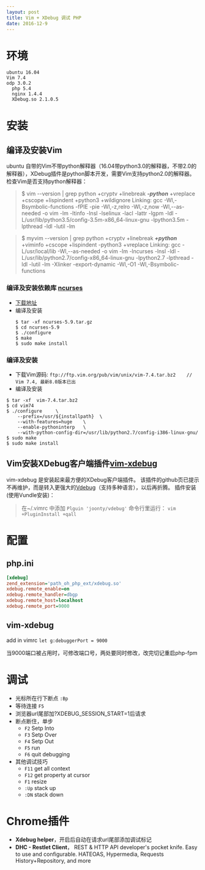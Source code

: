 ```yaml
---
layout: post
title: Vim + XDebug 调试 PHP 
date: 2016-12-9
---
```



# 环境

```
ubuntu 16.04
Vim 7.4
odp 3.0.2
  php 5.4
  nginx 1.4.4
  XDebug.so 2.1.0.5
```

# 安装

## 编译及安装Vim
  ubuntu 自带的Vim不带python解释器（16.04带python3.0的解释器，不带2.0的解释器），XDebug插件是python脚本开发，需要Vim支持python2.0的解释器。
  检查Vim是否支持python解释器：
  >$ vim --version | grep python
+cryptv          +linebreak       ***-python***          +vreplace
+cscope          +lispindent      +python3         +wildignore
Linking: gcc   -Wl,-Bsymbolic-functions -fPIE -pie -Wl,-z,relro -Wl,-z,now -Wl,--as-needed -o vim        -lm -ltinfo -lnsl  -lselinux  -lacl -lattr -lgpm -ldl     -L/usr/lib/python3.5/config-3.5m-x86_64-linux-gnu -lpython3.5m -lpthread -ldl -lutil -lm

>$ myvim --version | grep python
+cryptv          +linebreak       ***+python***          +viminfo
+cscope          +lispindent      -python3         +vreplace
Linking: gcc   -L/usr/local/lib -Wl,--as-needed -o vim        -lm -lncurses -lnsl   -ldl    -L/usr/lib/python2.7/config-x86_64-linux-gnu -lpython2.7 -lpthread -ldl -lutil -lm -Xlinker -export-dynamic -Wl,-O1 -Wl,-Bsymbolic-functions
  
### 编译及安装依赖库 [ncurses](https://zh.wikipedia.org/wiki/Ncurses)
  
  * [下载地址](http://ftp.gnu.org/pub/gnu/ncurses/ncurses-5.9.tar.gz)
  * 编译及安装
    ```text
    $ tar -xf ncurses-5.9.tar.gz
    $ cd ncurses-5.9
    $ ./configure
    $ make
    $ sudo make install
    ```
    
### 编译及安装

  * 下载Vim源码:
    `ftp://ftp.vim.org/pub/vim/unix/vim-7.4.tar.bz2    // Vim 7.4, 最新8.0版本已出`
  * 编译及安装
  ```text
  $ tar -xf  vim-7.4.tar.bz2
  $ cd vim74
  $ ./configure     \
      --prefix=/usr/${installpath}  \ 
      --with-features=huge    \
      --enable-pythoninterp   \
      --with-python-config-dir=/usr/lib/python2.7/config-i386-linux-gnu/
  $ sudo make
  $ sudo make install
  ```
  

## Vim安装XDebug客户端插件[vim-xdebug](https://github.com/joonty/vim-xdebug)
  vim-xdebug 是安装起来最方便的XDebug客户端插件。
  该插件的github页已提示不再维护，而是转入更强大的[Vdebug](https://github.com/joonty/vdebug)（支持多种语言），以后再折腾。
  插件安装 (使用Vundle安装)：
  > 在~/.vimrc 中添加 `Plguin 'joonty/vdebug'`
  命令行里运行： `vim +PluginInstall +qall`

# 配置
  ## php.ini
  ```ini
  [xdebug]
zend_extension='path_oh_php_ext/xdebug.so'
xdebug.remote_enable=on
xdebug.remote_handler=dbgp
xdebug.remote_host=localhost
xdebug.remote_port=9000
  ```
  ## vim-xdebug
  add in vimrc `let g:debuggerPort = 9000`
  
  当9000端口被占用时，可修改端口号，两处要同时修改，改完切记重启php-fpm
  
# 调试
  * 光标所在行下断点 `:Bp`
  * 等待连接 `F5`
  * 浏览器url尾部加?XDEBUG_SESSION_START=1后请求
  * 断点断住，单步
    * `F2` Setp Into
    * `F3` Setp Over
    * `F4` Setp Out
    * `F5` run
    * `F6` quit debugging
  * 其他调试技巧
    * `F11` get all context
    * `F12` get property at cursor
    * `F1` resize
    * `:Up`	stack up
    * `:DN`	stack down

# Chrome插件
  * **Xdebug helper**，开启后自动在请求url尾部添加调试标记
  * **DHC - Restlet Client**， REST & HTTP API developer's pocket knife. Easy to use and configurable. HATEOAS, Hypermedia, Requests History+Repository, and more


